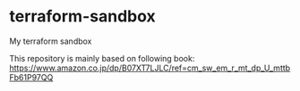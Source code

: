 # terraform-sandbox

My terraform sandbox

This repository is mainly based on following book:  
https://www.amazon.co.jp/dp/B07XT7LJLC/ref=cm_sw_em_r_mt_dp_U_mttbFb61P97QQ
